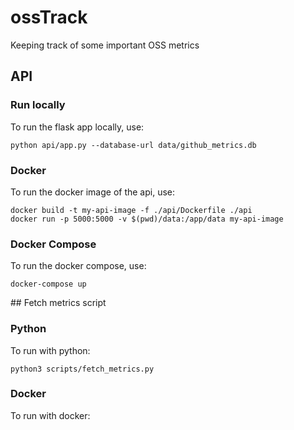 # ossTrack
Keeping track of some important OSS metrics


## API

### Run locally
To run the flask app locally, use:

```
python api/app.py --database-url data/github_metrics.db
```

### Docker
To run the docker image of the api, use:

```
docker build -t my-api-image -f ./api/Dockerfile ./api
docker run -p 5000:5000 -v $(pwd)/data:/app/data my-api-image
```

### Docker Compose
To run the docker compose, use:

```
docker-compose up
```

## Fetch metrics script
### Python
To run with python:
```
python3 scripts/fetch_metrics.py
```

### Docker
To run with docker:

